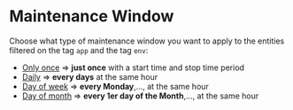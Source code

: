 # Maintenance Window

Choose what type of maintenance window you want to apply to the entities filtered on the tag `app` and the tag `env`: 
- [Only once](https://github.com/JLLormeau/OnDemand-Configuration-with-Monaco/tree/main/Maintenance-Window/deploy-onceonly-mw) => **just once** with a start time and stop time period
- [Daily](https://github.com/JLLormeau/OnDemand-Configuration-with-Monaco/tree/main/Maintenance-Window/deploy-daily-mw)        => **every days** at the same hour
- [Day of week](https://github.com/JLLormeau/OnDemand-Configuration-with-Monaco/tree/main/Maintenance-Window/deploy-dayofweek-mw)         => **every Monday**,...,  at the same hour
- [Day of month](https://github.com/JLLormeau/OnDemand-Configuration-with-Monaco/tree/main/Maintenance-Window/deploy-dayofmonth-mw)       => **every 1er day of the Month**,...,  at the same hour

